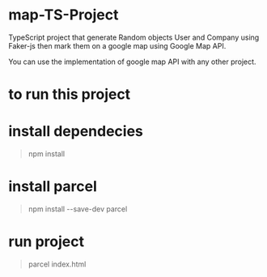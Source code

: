 # map-TS-Project
TypeScript project that generate Random objects User and Company using Faker-js then mark them on a google map using Google Map API.

You can use the implementation of google map API with any other project.

# to run this project

# install dependecies
> npm install

# install parcel
> npm install --save-dev parcel

# run project
> parcel index.html
